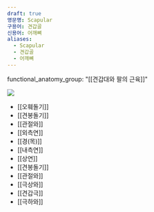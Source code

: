 ```yaml
---
draft: true
영문명: Scapular
구용어: 견갑골
신용어: 어깨뼈
aliases:
  - Scapular
  - 견갑골
  - 어깨뼈
---
```


functional_anatomy_group: "[[견갑대와 팔의 근육]]"

![](https://www.theskeletalsystem.net/wp-content/uploads/2021/09/Parts-of-Scapula-Labeled-Diagram.jpg)

- [[오훼돌기]]
- [[견봉돌기]]
- [[관절와]]
- [[외측연]]
- [[경(목)]]
- [[내측연]]
- [[상연]]
- [[견봉돌기]]
- [[관절와]]
- [[극상와]]
- [[견갑극]]
- [[극하와]]